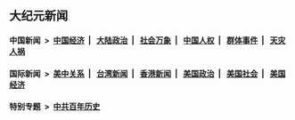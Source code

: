 ## 大纪元新闻

#### 中国新闻 &nbsp;>&nbsp; [中国经济](indexes/ncid283/README.md?09132045) &nbsp;| &nbsp; [大陆政治](indexes/ncid277/README.md?09132045) &nbsp;| &nbsp; [社会万象](indexes/ncid282/README.md?09132045) &nbsp;| &nbsp; [中国人权](indexes/ncid278/README.md?09132045) &nbsp;| &nbsp; [群体事件](indexes/ncid279/README.md?09132045) &nbsp;| &nbsp; [天灾人祸](indexes/ncid280/README.md?09132045)

#### 国际新闻 &nbsp;>&nbsp; [美中关系](indexes/nf1412576/README.md?09132045) &nbsp;| &nbsp; [台湾新闻](indexes/ncid1349361/README.md?09132045) &nbsp;| &nbsp; [香港新闻](indexes/ncid1349362/README.md?09132045) &nbsp;| &nbsp; [美国政治](indexes/ncid1078159/README.md?09132045) &nbsp;| &nbsp; [美国社会](indexes/ncid1078160/README.md?09132045) &nbsp;| &nbsp; [美国经济](indexes/ncid1078158/README.md?09132045)

#### 特别专题 &nbsp;>&nbsp; [中共百年历史](https://github.com/easy2view/epoch-special/blob/master/README.md?09132045)  
